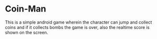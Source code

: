 # Coin-Man
This is a simple android game wherein the character can jump and collect coins and if it collects bombs the game is over, also the realtime score is shown on the screen.
